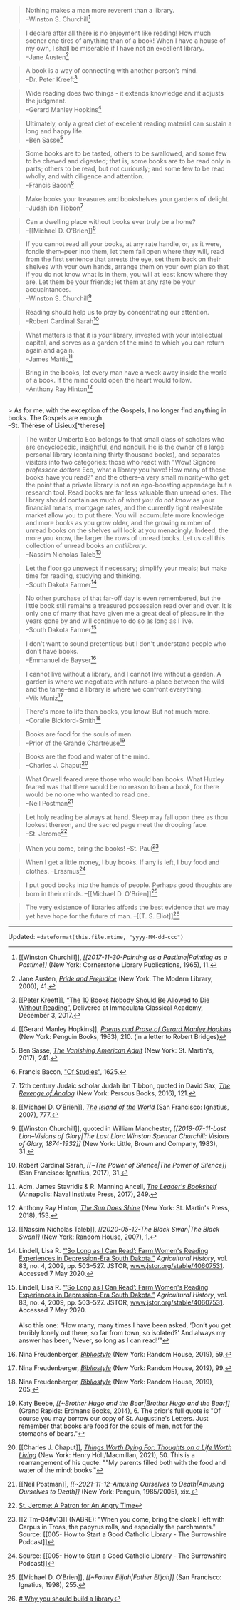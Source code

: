 > Nothing makes a man more reverent than a library. <br> –Winston S. Churchill[^churchill]

[^churchill]: [[Winston Churchill]], *[[2017-11-30-Painting as a Pastime|Painting as a Pastime]]* (New York: Cornerstone Library Publications, 1965), 11.

> I declare after all there is no enjoyment like reading! How much sooner one tires of anything than of a book! When I have a house of my own, I shall be miserable if I have not an excellent library. <br> –Jane Austen[^austen]

[^austen]: Jane Austen, [*Pride and Prejudice*](https://www.amazon.com/Pride-Prejudice-Modern-Library-Classics/dp/0679783261/ref=sr_1_1?ie=UTF8&qid=1523223859&sr=8-1&keywords=0679783261) (New York: The Modern Library, 2000), 41.

> A book is a way of connecting with another person’s mind. <br> –Dr. Peter Kreeft[^kreeft]

[^kreeft]: [[Peter Kreeft]], [“The 10 Books Nobody Should Be Allowed to Die Without Reading”](https://youtu.be/bLm5RggbhlE?t=43), Delivered at Immaculata Classical Academy, December 3, 2017.

> Wide reading does two things - it extends knowledge and it adjusts the judgment. <br> –Gerard Manley Hopkins[^gmh]

[^gmh]: [[Gerard Manley Hopkins]], [*Poems and Prose of Gerard Manley Hopkins*](https://www.amazon.com/Penguin-Classics-Gerard-Manley-Hopkins/dp/0140420150/ref=sr_1_1?ie=UTF8&qid=1523224414&sr=8-1&keywords=0140420150&dpID=41bo8cFs0sL&preST=_SY291_BO1,204,203,200_QL40_&dpSrc=srch) (New York: Penguin Books, 1963), 210. (in a letter to Robert Bridges)

> Ultimately, only a great diet of excellent reading material can sustain a long and happy life. <br> –Ben Sasse[^sasse]

[^sasse]: Ben Sasse, [*The Vanishing American Adult*](https://www.amazon.com/Vanishing-American-Adult-Coming-Crisis/dp/1250114403/ref=sr_1_1?ie=UTF8&qid=1523224820&sr=8-1&keywords=vanishing+american+adult) (New York: St. Martin's, 2017), 241.

> Some books are to be tasted, others to be swallowed, and some few to be chewed and
digested; that is, some books are to be read only in parts; others to be read, but not curiously; and some few
to be read wholly, and with diligence and attention.  <br> –Francis Bacon[^bacon]

[^bacon]: Francis Bacon, ["Of Studies"](http://www.psy.gla.ac.uk/~steve/best/BaconJohnson.pdf), 1625.

> Make books your treasures and bookshelves your gardens of delight.  <br> –Judah ibn Tibbon[^tibbon]

[^tibbon]: 12th century Judaic scholar Judah ibn Tibbon, quoted in David Sax, [*The Revenge of Analog*](https://www.amazon.com/Revenge-Analog-Real-Things-Matter/dp/1610398211/ref=sr_1_1?ie=UTF8&qid=1523234526&sr=8-1&keywords=the+revenge+of+analog&dpID=61fE-QEXQdL&preST=_SY291_BO1,204,203,200_QL40_&dpSrc=srch) (New York: Perscus Books, 2016), 121.

> Can a dwelling place without books ever truly be a home?  <br> –[[Michael D. O'Brien]][^obrien]

[^obrien]: [[Michael D. O'Brien]], [*The Island of the World*](https://www.amazon.com/Island-World-Michael-D-OBrien/dp/1586174908/ref=sr_1_1?ie=UTF8&qid=1526629279&sr=8-1&keywords=island+of+the+world) (San Francisco: Ignatius, 2007), 777.

> If you cannot read all your books, at any rate handle, or, as it were, fondle them–peer into them, let them fall open where they will, read from the first sentence that arrests the eye, set them back on their shelves with your own hands, arrange them on your own plan so that if you do not know what is in them, you will at least know where they are. Let them be your friends; let them at any rate be your acquaintances.<br> –Winston S. Churchill[^manchester]

[^manchester]: [[Winston Churchill]], quoted in William Manchester, *[[2018-07-11-Last Lion–Visions of Glory|The Last Lion: Winston Spencer Churchill: Visions of Glory, 1874-1932]]* (New York: Little, Brown and Company, 1983), 31.

> Reading should help us to pray by concentrating our attention.<br> –Robert Cardinal Sarah[^sarah]

[^sarah]: Robert Cardinal Sarah, *[[~The Power of Silence|The Power of Silence]]* (San Francisco: Ignatius, 2017), 31.

> What matters is that it is *your* library, invested with your intellectual capital, and serves as a garden of the mind to which you can return again and again.<br> –James Mattis[^mattis]

[^mattis]: Adm. James Stavridis & R. Manning Ancell, [*The Leader's Bookshelf*](https://www.amazon.com/Leaders-Bookshelf-James-Stavridis/dp/1682471799/ref=sr_1_1?crid=20911MCXTRS4R&keywords=the+leader%27s+bookshelf&qid=1553279948&s=gateway&sprefix=shadow+white+9%2F1%2Caps%2C167&sr=8-1) (Annapolis: Naval Institute Press, 2017), 249.

> Bring in the books, let every man have a week away inside the world of a book. If the mind could open the heart would follow. <br> –Anthony Ray Hinton[^hinton]

[^hinton]: Anthony Ray Hinton, [*The Sun Does Shine*](https://www.amazon.com/Sun-Does-Shine-Freedom-Selection/dp/1250309476/ref=sr_1_1?keywords=the+sun+does+shine&qid=1574125482&sr=8-1) (New York: St. Martin's Press, 2018), 153.

<br>
> As for me, with the exception of the Gospels, I no longer find anything in books. The Gospels are enough. <br> –St. Thérèse of Lisieux[^therese]

[^therese]: Fr. Christopher Rengers O.F.M.Cap., [*The 35 Doctors of the Church*](https://www.amazon.com/35-Doctors-Church-Revised/dp/161890647X/ref=sr_1_1?keywords=the+35+doctors+of+the+church&qid=1583271865&sr=8-1) (Charlotte: TAN Books, 2014), 699.

> The writer Umberto Eco belongs to that small class of scholars who are encyclopedic, insightful, and nondull. He is the owner of a large personal library (containing thirty thousand books), and separates visitors into two categories: those who react with "Wow! Signore *professore dottore* Eco, what a library you have! How many of these books have you read?" and the others–a very small minority–who get the point that a private library is not an ego-boosting appendage but a research tool. Read books are far less valuable than unread ones. The library should contain as much of *what you do not know* as your financial means, mortgage rates, and the currently tight real-estate market allow you to put there. You will accumulate more knowledge and more books as you grow older, and the growing number of unread books on the shelves will look at you menacingly. Indeed, the more you know, the larger the rows of unread books. Let us call this collection of unread books an *antilibrary*. <br> –Nassim Nicholas Taleb[^taleb]

[^taleb]: [[Nassim Nicholas Taleb]], *[[2020-05-12-The Black Swan|The Black Swan]]* (New York: Random House, 2007), 1.

> Let the floor go unswept if necessary; simplify your meals; but make time for reading, studying and thinking. <br> –South Dakota Farmer[^farmer1]

[^farmer1]: Lindell, Lisa R. [“‘So Long as I Can Read’: Farm Women's Reading Experiences in Depression-Era South Dakota.”](https://openprairie.sdstate.edu/cgi/viewcontent.cgi?article=1026&context=library_pubs) *Agricultural History*, vol. 83, no. 4, 2009, pp. 503–527. JSTOR, www.jstor.org/stable/40607531. Accessed 7 May 2020.

> No other purchase of that far-off day is even remembered, but the little book still remains a treasured possession read over and over. It is only one of many that have given me a great deal of pleasure in the years gone by and will continue to do so as long as I live. <br> –South Dakota Farmer[^farmer2]

[^farmer2]: Lindell, Lisa R. [“‘So Long as I Can Read’: Farm Women's Reading Experiences in Depression-Era South Dakota.”](https://openprairie.sdstate.edu/cgi/viewcontent.cgi?article=1026&context=library_pubs) *Agricultural History*, vol. 83, no. 4, 2009, pp. 503–527. JSTOR, www.jstor.org/stable/40607531. Accessed 7 May 2020. <br><br> Also this one: “How many, many times I have been asked, ‘Don’t you get terribly lonely out there, so far from town, so isolated?’ And always my answer has been, ‘Never, so long as I can read!’”

> I don't want to sound pretentious but I don't understand people who don't have books. <br> –Emmanuel de Bayser[^Bayser]

[^Bayser]: Nina Freudenberger, [*Bibliostyle*](https://www.amazon.com/Bibliostyle-How-Live-Home-Books/dp/0525575448/ref=sr_1_1?crid=1SHK3MTM48PXM&dchild=1&keywords=bibliostyle&qid=1598916492&sprefix=women%27s+bath%2Caps%2C214&sr=8-1) (New York: Random House, 2019), 59.

> I cannot live without a library, and I cannot live without a garden. A garden is where we negotiate with nature–a place between the wild and the tame–and a library is where we confront everything. <br> –Vik Muniz[^Muniz]

[^Muniz]: Nina Freudenberger, [*Bibliostyle*](https://www.amazon.com/Bibliostyle-How-Live-Home-Books/dp/0525575448/ref=sr_1_1?crid=1SHK3MTM48PXM&dchild=1&keywords=bibliostyle&qid=1598916492&sprefix=women%27s+bath%2Caps%2C214&sr=8-1) (New York: Random House, 2019), 99.

> There's more to life than books, you know. But not much more. <br> –Coralie Bickford-Smith[^Bickford]

[^Bickford]: Nina Freudenberger, [*Bibliostyle*](https://www.amazon.com/Bibliostyle-How-Live-Home-Books/dp/0525575448/ref=sr_1_1?crid=1SHK3MTM48PXM&dchild=1&keywords=bibliostyle&qid=1598916492&sprefix=women%27s+bath%2Caps%2C214&sr=8-1) (New York: Random House, 2019), 205.

> Books are food for the souls of men. <br> –Prior of the Grande Chartreuse[^Hugo]

[^Hugo]: Katy Beebe, *[[~Brother Hugo and the Bear|Brother Hugo and the Bear]]* (Grand Rapids: Erdmans Books, 2014), 6. The prior's full quote is "Of course you may borrow our copy of St. Augustine's Letters. Just remember that books are food for the souls of men, not for the stomachs of bears."

> Books are the food and water of the mind.<br> –Charles J. Chaput[^chaput]

[^chaput]: [[Charles J. Chaput]], [*Things Worth Dying For: Thoughts on a Life Worth Living*](https://us.macmillan.com/books/9781250239785) (New York: Henry Holt/Macmillan, 2021), 50. This is a rearrangement of his quote: ""My parents filled both with the food and water of the mind: books."

> What Orwell feared were those who would ban books. What Huxley feared was that there would be no reason to ban a book, for there would be no one who wanted to read one.<br> –Neil Postman[^postman]

[^postman]: [[Neil Postman]], *[[~2021-11-12-Amusing Ourselves to Death|Amusing Ourselves to Death]]* (New York: Penguin, 1985/2005), xix.

> Let holy reading be always at hand. Sleep may fall upon thee as thou lookest thereon, and the sacred page meet the drooping face.<br> –St. Jerome[^jerome]

[^jerome]: [St. Jerome: A Patron for An Angry Time](https://catholicexchange.com/st-jerome-a-patron-for-an-angry-time)

>When you come, bring the books!
>–St. Paul[^paul]

[^paul]: [[2 Tm-04#v13]] (NABRE): "When you come, bring the cloak I left with Carpus in Troas, the papyrus rolls, and especially the parchments." Source: [[005- How to Start a Good Catholic Library - The Burrowshire Podcast]]

>When I get a little money, I buy books. If any is left, I buy food and clothes.
>–Erasmus[^erasmus]

[^erasmus]: Source: [[005- How to Start a Good Catholic Library - The Burrowshire Podcast]]

>I put good books into the hands of people. Perhaps good thoughts are born in their minds.
>–[[Michael D. O'Brien]][^obrien2]

[^obrien2]:  [[Michael D. O'Brien]], *[[~Father Elijah|Father Elijah]]* (San Francisco: Ignatius, 1998), 255.


>The very existence of libraries affords the best evidence that we may yet have hope for the future of man.
>–[[T. S. Eliot]][^eliot]

[^eliot]:  <a href="aleteia.org/blogs/catholic-thinking/why-you-should-build-a-library/"># Why you should build a library</a>

---
Updated: `=dateformat(this.file.mtime, "yyyy-MM-dd-ccc")`
